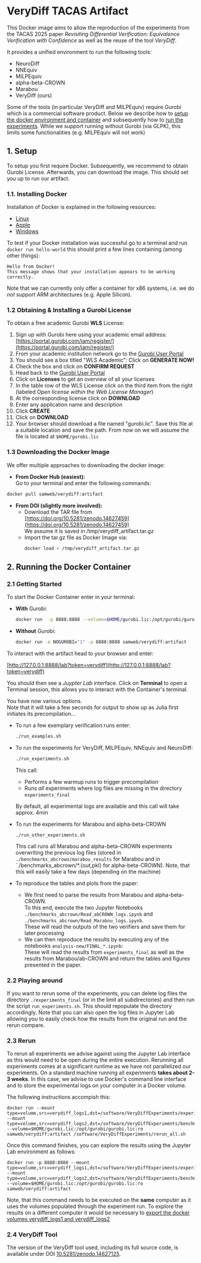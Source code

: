 # VeryDiff TACAS Artifact

This Docker image aims to allow the reproduction of the experiments from the TACAS 2025 paper *Revisiting Differential Verification: Equivalence Verification with Confidence* as well as the reuse of the tool *VeryDiff*.

It provides a unified environment to run the following tools:

- NeuroDiff
- NNEquiv
- MILPEquiv
- alpha-beta-CROWN
- Marabou
- VeryDiff (ours)

Some of the tools (in particular VeryDiff and MILPEquiv) require Gurobi which is a commercial software product.
Below we describe how to [setup the docker environment and container](#setup) and subsequently how to [run the experiments](#run).
While we support running without Gurobi (via GLPK), this limits some functionalities (e.g. MILPEquiv will not work)

## <a id="setup"></a> 1. Setup

To setup you first require Docker.
Subsequently, we recommend to obtain  Gurobi License.
Afterwards, you can download the image.
This should set you up to run our artifact.

### 1.1. Installing Docker
Installation of Docker is explained in the following resources:
- [Linux](https://docs.docker.com/desktop/install/linux-install/)
- [Apple](https://docs.docker.com/desktop/install/mac-install/)
- [Windows](https://docs.docker.com/desktop/install/windows-install/)

To test if your Docker installation was successful go to a terminal and run `docker run hello-world` this should print a few lines containing (among other things):
```
Hello from Docker!
This message shows that your installation appears to be working correctly.
```

Note that we can currently only offer a container for x86 systems, i.e. we do *not* support ARM architectures (e.g. Apple Silicon).

### 1.2 Obtaining & Installing a Gurobi License
To obtain a free academic Gurobi **WLS** License:
1. Sign up with Gurobi here using your academic email address: [https://portal.gurobi.com/iam/register/](https://portal.gurobi.com/iam/register/)
2. From your academic institution network go to the [Gurobi User Portal](https://portal.gurobi.com/iam/licenses/request?type=academic)
3. You should see a box titled "WLS Academic": Click on **GENERATE NOW!**
4. Check the box and click on **CONFIRM REQUEST**
5. Head back to the [Gurobi User Portal](https://portal.gurobi.com/iam/licenses/request?type=academic)
6. Click on **Licenses** to get an overview of all your licenses
7. In the table row of the WLS License click on the third item from the right (labeled *Open license within the Web License Manager*)
8. At the corresponding license click on **DOWNLOAD**
9. Enter any application name and description
10. Click **CREATE**
11. Click on **DOWNLOAD**
12. Your browser should download a file named "gurobi.lic". Save this file at a suitable location and save the path. From now on we will assume the file is located at `$HOME/gurobi.lic`

### 1.3 Downloading the Docker Image
We offer multiple approaches to downloading the docker image:
- **From Docker Hub (easiest):**  
Go to your terminal and enter the following commands:
```bash
docker pull samweb/verydiff:artifact
```
- **From DOI (slightly more involved):**
    - Download the TAR file from [https://doi.org/10.5281/zenodo.14627459](https://doi.org/10.5281/zenodo.14627459)  
      We assume it is saved in /tmp/verydiff_artifact.tar.gz
    - Import the tar.gz file as Docker Image via:
      ``` bash
      docker load < /tmp/verydiff_artifact.tar.gz
      ```




## <a id="run"></a> 2. Running the Docker Container

### 2.1 Getting Started
To start the Docker Container enter in your terminal:
- **With** Gurobi:  
  ```bash
  docker run  -p 8888:8888 --volume=$HOME/gurobi.lic:/opt/gurobi/gurobi.lic:ro samweb/verydiff:artifact
  ```
- **Without** Gurobi:
  ```bash
  docker run -e NOGUROBI="1" -p 8888:8888 samweb/verydiff:artifact
  ```

To interact with the artifact head to your browser and enter:

[http://127.0.0.1:8888/lab?token=verydiff](http://127.0.0.1:8888/lab?token=verydiff)

You should then see a *Juypter Lab* interface.
Click on **Terminal** to open a Terminal session, this allows you to interact with the Container's terminal.

You have now various options.  
Note that it will take a few seconds for output to show up as Julia first initiates its precompilation...

- To run a few exemplary verification runs enter:  
  ```bash
  ./run_examples.sh
  ```
- To run the experiments for VeryDiff, MILPEquiv, NNEquiv and NeuroDiff:
  ```bash
  ./run_experiments.sh
  ```
  This call:
  - Performs a few warmup runs to trigger precompilation
  - Runs *all* experiments where log files are missing in the directory `experiments_final`

  By default, all experimental logs are available and this call will take approx.  4min
- To run the experiments for Marabou and alpha-beta-CROWN
  ```
  ./run_other_experiments.sh
  ```
  This call runs all Marabou and alpha-beta-CROWN experiments overwriting the previous log files (stored in `./benchmarks_abcrown/marabou_results` for Marabou and in `./benchmarks_abcrown/*.{out,pkl} for alpha-beta-CROWN).
  Note, that this will easily take a few days (depending on the machine)
- To reproduce the tables and plots from the paper:
  - We first need to parse the results from Marabou and alpha-beta-CROWN.  
    To this end, execute the two Jupyter Notebooks `./benchmarks_abcrown/Read_abCROWN_logs.ipynb` and `./benchmarks_abcrown/Read_Marabou_logs.ipynb`.  
    These will read the outputs of the two verifiers and save them for later processing
  - We can then reproduce the results by executing any of the notebooks `analysis-new/FINAL_*.ipynb`:  
    These will read the results from `experiments_final` as well as the results from Marabou/ab-CROWN and return the tables and figures presented in the paper.

### 2.2 Playing around
If you want to rerun some of the experiments, you can delete log files the directory `./experiments_final` (or in the limit all subdirectories) and then run the script `run_experiments.sh`. This should repopulate the directory accordingly.
Note that you can also open the log files in Jupyter Lab allowing you to easily check how the results from the original run and the rerun compare.

### 2.3 Rerun
To rerun all experiments we advise against using the Jupyter Lab interface as this would need to be open during the entire execution.
Rerunning all experiments comes at a significant runtime as we have not parallelized our experiments. On a standard machine running all experiments **takes about 2-3 weeks**.
In this case, we advise to use Docker's command line interface and to store the experimental logs on your computer in a Docker volume.

The following instructions accompish this:
```
docker run --mount type=volume,src=verydiff_logs1,dst=/software/VeryDiffExperiments/experiments_final --mount type=volume,src=verydiff_logs2,dst=/software/VeryDiffExperiments/benchmarks_abcrown --volume=$HOME/gurobi.lic:/opt/gurobi/gurobi.lic:ro samweb/verydiff:artifact /software/VeryDiffExperiments/rerun_all.sh
```

Once this command finishes, you can explore the results using the Jupyter Lab environment as follows:
```
docker run -p 8888:8888 --mount type=volume,src=verydiff_logs1,dst=/software/VeryDiffExperiments/experiments_final --mount type=volume,src=verydiff_logs2,dst=/software/VeryDiffExperiments/benchmarks_abcrown --volume=$HOME/gurobi.lic:/opt/gurobi/gurobi.lic:ro samweb/verydiff:artifact
```
Note, that this command needs to be executed on the **same** computer as it uses the volumes populated through the experiment run.
To explore the results on a different computer it would be necessary to [export the docker volumes verydiff_logs1 and verydiff_logs2](https://docs.docker.com/engine/storage/volumes/#back-up-restore-or-migrate-data-volumes)

### 2.4 VeryDiff Tool
The version of the VeryDiff tool used, including its full source code, is available under DOI [10.5281/zenodo.14627125](https://doi.org/10.5281/zenodo.14627125).